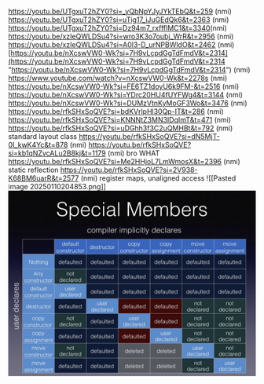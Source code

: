 <https://youtu.be/UTgxuT2hZY0?si=_yQbNpYJyJYkTEbQ&t=259> (nmi)
<https://youtu.be/UTgxuT2hZY0?si=uTig17_iJuGEdQk6&t=2363> (nmi)
<https://youtu.be/UTgxuT2hZY0?si=Dz94m7_rxffflMC1&t=3340>(nmi)
https://youtu.be/xzIeQWLDSu4?si=wro3K3o7oubj_WrR&t=2956 (nmi)
https://youtu.be/xzIeQWLDSu4?si=A0l3-D_urNPBWldO&t=2462 (nmi)
[https://youtu.be/nXcswVW0-Wk?si=7H9vLcpdGgTdFmdV&t=2314](https://youtu.be/nXcswVW0-Wk?si=7H9vLcpdGgTdFmdV&t=2314 "https://youtu.be/nXcswVW0-Wk?si=7H9vLcpdGgTdFmdV&t=2314") (nmi)
https://www.youtube.com/watch?v=nXcswVW0-Wk&t=2278s (nmi)
https://youtu.be/nXcswVW0-Wk?si=FE6TZ1doyU6k9FM-&t=2516 (nmi)
https://youtu.be/nXcswVW0-Wk?si=YDrc20HU4fUYFWg4&t=3144 (nmi)
https://youtu.be/nXcswVW0-Wk?si=DUMzVtnKyMoGF3Wo&t=3476 (nmi)
https://youtu.be/rfkSHxSoQVE?si=bdKVrlpHl30Qp-IT&t=286 (nmi)
https://youtu.be/rfkSHxSoQVE?si=KNNNtZ3MN3IDqImT&t=471 (nmi)
https://youtu.be/rfkSHxSoQVE?si=uDGhh3f3C2uQMHBt&t=792 (nmi) standard layout class
https://youtu.be/rfkSHxSoQVE?si=dN5MjT-0I_kwK4Yc&t=878 (nmi)
https://youtu.be/rfkSHxSoQVE?si=kb1qNZvcALu2B8kj&t=1179 (nmi) bro WHAT
https://youtu.be/rfkSHxSoQVE?si=Me2HHjoL7LmWmosX&t=2396 (nmi) static reflection
https://youtu.be/rfkSHxSoQVE?si=2V938-K68BM6uarR&t=2577 (nmi) register maps, unaligned access
![[Pasted image 20250110204853.png]]![](https://github.com/Stehfyn/vault/blob/main/vault/media/Pasted%20image%2020250110204853.png)

